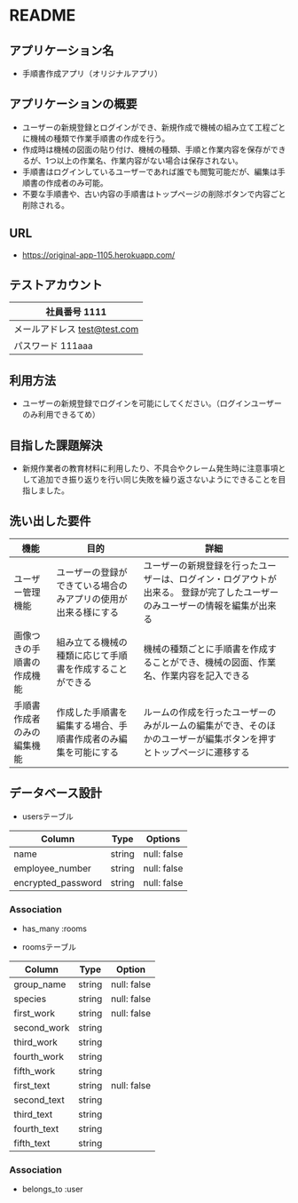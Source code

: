 # README

## アプリケーション名

- 手順書作成アプリ（オリジナルアプリ）

## アプリケーションの概要

- ユーザーの新規登録とログインができ、新規作成で機械の組み立て工程ごとに機械の種類で作業手順書の作成を行う。
- 作成時は機械の図面の貼り付け、機械の種類、手順と作業内容を保存ができるが、1つ以上の作業名、作業内容がない場合は保存されない。
- 手順書はログインしているユーザーであれば誰でも閲覧可能だが、編集は手順書の作成者のみ可能。
- 不要な手順書や、古い内容の手順書はトップページの削除ボタンで内容ごと削除される。

## URL

- https://original-app-1105.herokuapp.com/

## テストアカウント

| 社員番号        1111          |
| ----------------------------- |
| メールアドレス  test@test.com |
| パスワード      111aaa        |

## 利用方法

- ユーザーの新規登録でログインを可能にしてください。（ログインユーザーのみ利用できるてめ）

## 目指した課題解決

- 新規作業者の教育材料に利用したり、不具合やクレーム発生時に注意事項として追加でき振り返りを行い同じ失敗を繰り返さないようにできることを目指しました。

## 洗い出した要件

| 機能                       | 目的                                                           | 詳細                                                                    |
| -------------------------- | -------------------------------------------------------------- | ----------------------------------------------------------------------- |
| ユーザー管理機能           | ユーザーの登録ができている場合のみアプリの使用が出来る様にする | ユーザーの新規登録を行ったユーザーは、ログイン・ログアウトが出来る。 登録が完了したユーザーのみユーザーの情報を編集が出来る  |       
| 画像つきの手順書の作成機能 | 組み立てる機械の種類に応じて手順書を作成することができる       | 機械の種類ごとに手順書を作成することができ、機械の図面、作業名、作業内容を記入できる                                          |
| 手順書作成者のみの編集機能 | 作成した手順書を編集する場合、手順書作成者のみ編集を可能にする | ルームの作成を行ったユーザーのみがルームの編集ができ、そのほかのユーザーが編集ボタンを押すとトップページに遷移する            |

## データベース設計

- usersテーブル

| Column             | Type   | Options         |
| ------------------ | ------ | --------------- |
| name               | string | null: false     |
| employee_number    | string | null: false     |
| encrypted_password | string | null: false     |

### Association

- has_many :rooms

- roomsテーブル

| Column        | Type   | Option       |
| ------------- | ------ | ------------ |
| group_name    | string | null: false  |
| species       | string | null: false  |
| first_work    | string | null: false  |
| second_work   | string |              |
| third_work    | string |              |
| fourth_work   | string |              |
| fifth_work    | string |              |
| first_text    | string | null: false  |
| second_text   | string |              |
| third_text    | string |              |
| fourth_text   | string |              |
| fifth_text    | string |              |

### Association

- belongs_to :user
